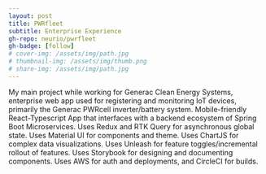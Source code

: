 ```yaml
---
layout: post
title: PWRfleet
subtitle: Enterprise Experience
gh-repo: neurio/pwrfleet
gh-badge: [follow]
# cover-img: /assets/img/path.jpg
# thumbnail-img: /assets/img/thumb.png
# share-img: /assets/img/path.jpg
---
```

My main project while working for Generac Clean Energy Systems, enterprise web app used for registering and monitoring IoT devices, primarily the Generac PWRcell inverter/battery system. Mobile-friendly React-Typescript App that interfaces with a backend ecosystem of Spring Boot Microservices. Uses Redux and RTK Query for asynchronous global state. Uses Material UI for components and theme. Uses ChartJS for complex data visualizations. Uses Unleash for feature toggles/incremental rollout of features. Uses Storybook for designing and documenting components. Uses AWS for auth and deployments, and CircleCI for builds.
